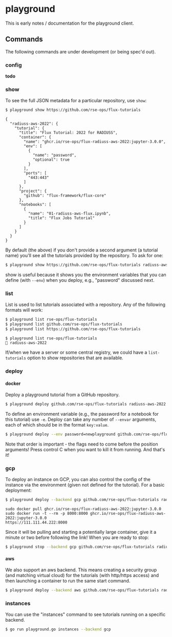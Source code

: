 # playground

This is early notes / documentation for the playground client.

## Commands

The following commands are under development (or being spec'd out).

### config

**todo**

### show

To see the full JSON metadata for a particular repository, use `show`:

```bash
$ playground show https://github.com/rse-ops/flux-tutorials
```
```console
{
  "radiuss-aws-2022": {
    "tutorial": {
      "title": "Flux Tutorial: 2022 for RADIUSS",
      "container": {
        "name": "ghcr.io/rse-ops/flux-radiuss-aws-2022:jupyter-3.0.0",
        "env": [
          {
            "name": "password",
            "optional": true
          }
        ],
        "ports": [
          "443:443"
        ]
      },
      "project": {
        "github": "flux-framework/flux-core"
      },
      "notebooks": [
        {
          "name": "01-radiuss-aws-flux.ipynb",
          "title": "Flux Jobs Tutorial"
        }
      ]
    }
  }
}
```

By default (the above) if you don't provide a second argument (a tutorial name) you'll see
all the tutorials provided by the repository. To ask for one:

```bash
$ playground show https://github.com/rse-ops/flux-tutorials radiuss-aws-2022
```

show is useful because it shows you the environment variables that you can define (with `--env`) when
you deploy, e.g., "password" discussed next.


### list

List is used to list tutorials associated with a repository.
Any of the following formats will work:

```bash
$ playground list rse-ops/flux-tutorials
$ playground list github.com/rse-ops/flux-tutorials
$ playground list https://github.com/rse-ops/flux-tutorials
```
```console
$ playground list rse-ops/flux-tutorials
🍓 radiuss-aws-2022
```

If/when we have a server or some central registry, we could have a `list-tutorials`
option to show repositories that are available.

### deploy

#### docker

Deploy a playground tutorial from a GitHub repository.

```bash
$ playground deploy github.com/rse-ops/flux-tutorials radiuss-aws-2022
```

To define an environment variable (e.g., the password for a notebook for this tutorial) use `-e`.
Deploy can take any number of `--envar` arguments, each of which should be in the format `key:value`.

```bash
$ playground deploy --env password=newplayground github.com/rse-ops/flux-tutorials radiuss-aws-2022
```
Note that order is important - the flags need to come before the position arguments! Press control C when you want
to kill it from running. And that's it!


### gcp

To deploy an instance on GCP, you can also control the config of the instance via the
environment (given not defined for the tutorial). For a basic deployment:

```bash
$ playground deploy --backend gcp github.com/rse-ops/flux-tutorials radiuss-aws-2022
```
```console
sudo docker pull ghcr.io/rse-ops/flux-radiuss-aws-2022:jupyter-3.0.0
sudo docker run -t --rm -p 8000:8000 ghcr.io/rse-ops/flux-radiuss-aws-2022:jupyter-3.0.0
https://111.111.44.222:8000
```
Since it will be pulling and starting a potentially large container, give it a minute or two
before following the link! When you are ready to stop:

```bash
$ playground stop --backend gcp github.com/rse-ops/flux-tutorials radiuss-aws-2022
```

#### aws

We also support an aws backend. This means creating a security group (and matching virtual cloud) for
the tutorials (with http/https access) and then launching a container to run the same start command.

```bash
$ playground deploy --backend aws github.com/rse-ops/flux-tutorials radiuss-aws-2022
```

### instances

You can use the "instances" command to see tutorials running on a specific backend.

```bash
$ go run playground.go instances --backend gcp
```

